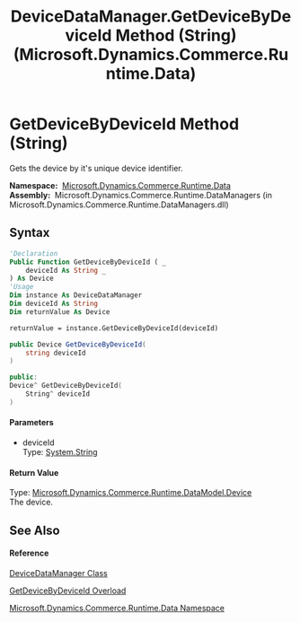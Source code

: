 ﻿---
title: DeviceDataManager.GetDeviceByDeviceId Method (String) (Microsoft.Dynamics.Commerce.Runtime.Data)
TOCTitle: GetDeviceByDeviceId Method (String)
ms:assetid: M:Microsoft.Dynamics.Commerce.Runtime.Data.DeviceDataManager.GetDeviceByDeviceId(System.String)
ms:mtpsurl: https://technet.microsoft.com/en-us/library/microsoft.dynamics.commerce.runtime.data.devicedatamanager.getdevicebydeviceid(v=AX.60)
ms:contentKeyID: 62204226
ms.date: 05/18/2015
mtps_version: v=AX.60
dev_langs:
- vb
- csharp
- c++
---

# GetDeviceByDeviceId Method (String)

Gets the device by it's unique device identifier.

**Namespace:**  [Microsoft.Dynamics.Commerce.Runtime.Data](microsoft-dynamics-commerce-runtime-data-namespace.md)  
**Assembly:**  Microsoft.Dynamics.Commerce.Runtime.DataManagers (in Microsoft.Dynamics.Commerce.Runtime.DataManagers.dll)

## Syntax

``` vb
'Declaration
Public Function GetDeviceByDeviceId ( _
    deviceId As String _
) As Device
'Usage
Dim instance As DeviceDataManager
Dim deviceId As String
Dim returnValue As Device

returnValue = instance.GetDeviceByDeviceId(deviceId)
```

``` csharp
public Device GetDeviceByDeviceId(
    string deviceId
)
```

``` c++
public:
Device^ GetDeviceByDeviceId(
    String^ deviceId
)
```

#### Parameters

  - deviceId  
    Type: [System.String](https://technet.microsoft.com/en-us/library/s1wwdcbf\(v=ax.60\))  

#### Return Value

Type: [Microsoft.Dynamics.Commerce.Runtime.DataModel.Device](device-class-microsoft-dynamics-commerce-runtime-datamodel.md)  
The device.  

## See Also

#### Reference

[DeviceDataManager Class](devicedatamanager-class-microsoft-dynamics-commerce-runtime-data.md)

[GetDeviceByDeviceId Overload](devicedatamanager-getdevicebydeviceid-method-microsoft-dynamics-commerce-runtime-data.md)

[Microsoft.Dynamics.Commerce.Runtime.Data Namespace](microsoft-dynamics-commerce-runtime-data-namespace.md)

